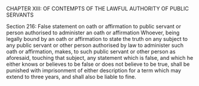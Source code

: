 CHAPTER XIII: OF CONTEMPTS OF THE LAWFUL AUTHORITY OF PUBLIC SERVANTS

Section 216: False statement on oath or affirmation to public servant or person authorised to administer an oath or affirmation
Whoever, being legally bound by an oath or affirmation to state the truth on any subject to any public servant or other person authorised by law to administer such oath or affirmation, makes, to such public servant or other person as aforesaid, touching that subject, any statement which is false, and which he either knows or believes to be false or does not believe to be true, shall be punished with imprisonment of either description for a term which may extend to three years, and shall also be liable to fine.

